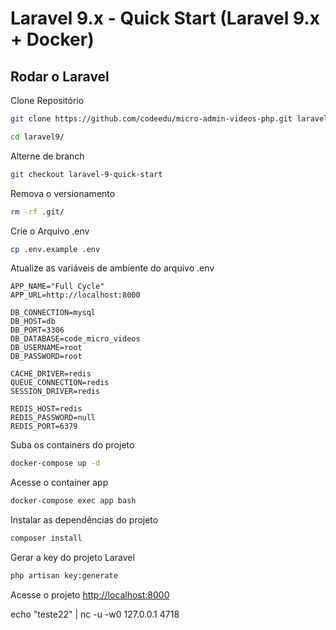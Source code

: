 
# Laravel 9.x - Quick Start (Laravel 9.x + Docker)

## Rodar o Laravel

Clone Repositório
```sh
git clone https://github.com/codeedu/micro-admin-videos-php.git laravel9
```

```sh
cd laravel9/
```


Alterne de branch
```sh
git checkout laravel-9-quick-start
```


Remova o versionamento
```sh
rm -rf .git/
```


Crie o Arquivo .env
```sh
cp .env.example .env
```


Atualize as variáveis de ambiente do arquivo .env
```dosini
APP_NAME="Full Cycle"
APP_URL=http://localhost:8000

DB_CONNECTION=mysql
DB_HOST=db
DB_PORT=3306
DB_DATABASE=code_micro_videos
DB_USERNAME=root
DB_PASSWORD=root

CACHE_DRIVER=redis
QUEUE_CONNECTION=redis
SESSION_DRIVER=redis

REDIS_HOST=redis
REDIS_PASSWORD=null
REDIS_PORT=6379
```


Suba os containers do projeto
```sh
docker-compose up -d
```


Acesse o container app
```sh
docker-compose exec app bash
```


Instalar as dependências do projeto
```sh
composer install
```


Gerar a key do projeto Laravel
```sh
php artisan key:generate
```


Acesse o projeto
[http://localhost:8000](http://localhost:8000)

echo "teste22" | nc -u -w0 127.0.0.1 4718
